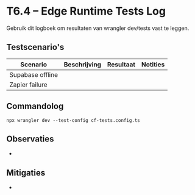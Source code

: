 # T6.4 – Edge Runtime Tests Log

Gebruik dit logboek om resultaten van wrangler dev/tests vast te leggen.

## Testscenario's
| Scenario | Beschrijving | Resultaat | Notities |
| -------- | ------------ | --------- | -------- |
| Supabase offline | | | |
| Zapier failure | | | |

## Commandolog
```
npx wrangler dev --test-config cf-tests.config.ts
```

## Observaties
- 

## Mitigaties
- 
